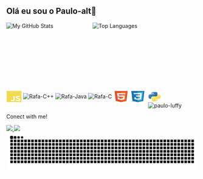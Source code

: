 ## Olá eu sou o Paulo-alt👋

<div>
<img alt="My GitHub Stats" align="left" width="45%" height="180px" src="https://github-readme-stats.vercel.app/api?username=paulo-alt&show_icons=true&theme=codeSTACKr" />

<img alt="Top Languages" align="left" width="50%" height="180px" src="https://github-readme-stats.vercel.app/api/top-langs/?username=paulo-alt&show_icons=true&layout=compact&langs_count=8&theme=codeSTACKr" />

</div>

<div style="display: inline_block"><br>
  <img align="center" alt="Rafa-Js" height="30" width="40" src="https://raw.githubusercontent.com/devicons/devicon/master/icons/javascript/javascript-plain.svg">
  <img align="center" alt="Rafa-C++" height="30" width="40" src="https://cdn.jsdelivr.net/gh/devicons/devicon@latest/icons/cplusplus/cplusplus-original.svg" />
  <img align="center" alt="Rafa-Java" height="30" width="40" src="https://cdn.jsdelivr.net/gh/devicons/devicon@latest/icons/java/java-original.svg" />
  <img align="center" alt="Rafa-C" height="30" width="40" src="https://cdn.jsdelivr.net/gh/devicons/devicon@latest/icons/csharp/csharp-original.svg" />
  <img align="center" alt="Rafa-HTML" height="30" width="40" src="https://raw.githubusercontent.com/devicons/devicon/master/icons/html5/html5-original.svg">
  <img align="center" alt="Rafa-CSS" height="30" width="40" src="https://raw.githubusercontent.com/devicons/devicon/master/icons/css3/css3-original.svg">
  <img align="center" alt="Rafa-Python" height="30" width="40" src="https://raw.githubusercontent.com/devicons/devicon/master/icons/python/python-original.svg">
  <img align="right" alt="paulo-luffy" width="26%" src="https://media2.giphy.com/media/v1.Y2lkPTc5MGI3NjExank2eDhveXl1dG1tYmdjYjYwdW84anVxMHRjb2k5dmFibjh4cGN0eCZlcD12MV9pbnRlcm5hbF9naWZfYnlfaWQmY3Q9cw/HT6UQMUZMNbgyexsrL/giphy.gif" />


</div>

 ##
Conect with me!
<div>
  <a href="mailto:paulovitorfreitas33@gmail.com" target="_blank">
    <img src="https://img.shields.io/badge/-Gmail-%23333?style=for-the-badge&logo=gmail&logoColor=white" />
  </a>

  <a href="https://www.linkedin.com/in/paulo-vitor-423875244?utm_source=share&utm_campaign=share_via&utm_content=profile&utm_medium=android_app" target="_blank">
    <img src="https://img.shields.io/badge/-LinkedIn-%230077B5?style=for-the-badge&logo=linkedin&logoColor=white" />
  </a>
</div>

<picture align="center">
  <source media="(prefers-color-scheme: dark)" srcset="https://raw.githubusercontent.com/paulo-alt/paulo-alt/output/github-contribution-grid-snake-dark.svg">
  <source media="(prefers-color-scheme: light)" srcset="https://raw.githubusercontent.com/paulo-alt/alt/output/github-contribution-grid-snake-dark.svg">
  <img align="center" alt="github contribution grid snake animation" src="https://raw.githubusercontent.com/paulo-alt/paulo-alt/output/github-contribution-grid-snake.svg">
</picture>
